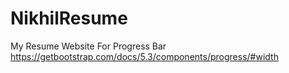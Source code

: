 # NikhilResume
My Resume Website
For Progress Bar
https://getbootstrap.com/docs/5.3/components/progress/#width
